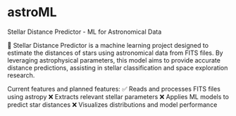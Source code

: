 # astroML
Stellar Distance Predictor - ML for Astronomical Data

🚀 Stellar Distance Predictor is a machine learning project designed to estimate the distances of stars using astronomical data from FITS files. By leveraging astrophysical parameters, this model aims to provide accurate distance predictions, assisting in stellar classification and space exploration research.

Current features and planned features:
✅ Reads and processes FITS files using astropy
❌ Extracts relevant stellar parameters
❌ Applies ML models to predict star distances
❌ Visualizes distributions and model performance
